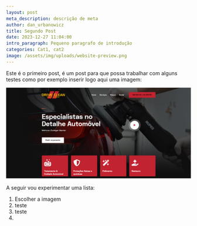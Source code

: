 ```yaml
---
layout: post
meta_description: descrição de meta
author: dan_urbanowicz
title: Segundo Post
date: 2023-12-27 11:04:00
intro_paragraph: Pequeno paragrafo de introdução
categories: Cat1, cat2
image: /assets/img/uploads/website-preview.png
---
```

E﻿ste é o primeiro post, é um post para que possa trabalhar com alguns testes como por exemplo inserir logo aqui uma imagem:

![](/assets/img/uploads/website-preview.png)

A﻿ seguir vou experimentar uma lista:

1. E﻿scolher a imagem
2. t﻿este 
3. t﻿este
4.